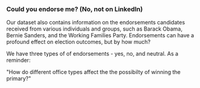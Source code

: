 ### Could you endorse me? (No, not on LinkedIn)

Our dataset also contains information on the endorsements candidates received from various individuals and groups, such as Barack Obama, Bernie Sanders, and the Working Families Party. Endorsements can have a profound effect on election outcomes, but by how much? 

We have three types of of endorsements - yes, no, and neutral. As a reminder:

"How do different office types affect the the possibilty of winning the primary?"